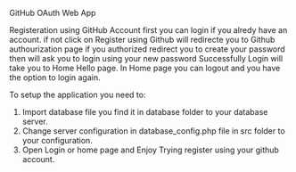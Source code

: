 GitHub OAuth Web App

Registeration using GitHub Account
first you can login if you alredy have an account.
if not click on Register using Github will redirecte you to Github authourization page
if you authorized redirect you to create your password then will ask you to login using your new password
Successfully Login will take you to Home Hello page.
In Home page you can logout and you have the option to login again.

To setup the application you need to:
1. Import database file you find it in database folder to your database server.
2. Change server configuration in database_config.php file in src folder to your configuration.
3. Open Login or home page and Enjoy Trying register using your github account.

